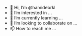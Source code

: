 - 👋 Hi, I’m @hamidebrkl
- 👀 I’m interested in ...
- 🌱 I’m currently learning ...
- 💞️ I’m looking to collaborate on ...
- 📫 How to reach me ...

<!---
hamidebrkl/hamidebrkl is a ✨ special ✨ repository because its `README.md` (this file) appears on your GitHub profile.
You can click the Preview link to take a look at your changes.
--->
